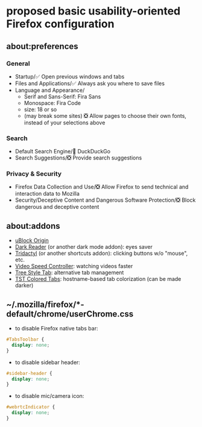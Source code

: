# proposed basic usability-oriented Firefox configuration

## about:preferences

### General

- Startup/✅ Open previous windows and tabs
- Files and Applications/✅ Always ask you where to save files
- Language and Appearance/
  - Serif and Sans-Serif: Fira Sans
  - Monospace: Fira Code
  - size: 18 or so
  - (may break some sites) ❎
  Allow pages to choose their own fonts, instead of your selections above

### Search

- Default Search Engine/🦆 DuckDuckGo
- Search Suggestions/❎ Provide search suggestions

### Privacy & Security

- Firefox Data Collection and Use/❎ Allow Firefox to send technical and interaction data to Mozilla
- Security/Deceptive Content and Dangerous Software Protection/❎ Block dangerous and deceptive content

## about:addons

- [uBlock Origin](https://addons.mozilla.org/firefox/addon/ublock-origin)
- [Dark Reader](https://addons.mozilla.org/firefox/addon/darkreader)
(or another dark mode addon): eyes saver
- [Tridactyl](https://addons.mozilla.org/firefox/addon/tridactyl-vim)
(or another shortcuts addon): clicking buttons w/o "mouse", etc.
- [Video Speed Controller](https://addons.mozilla.org/firefox/addon/videospeed):
watching videos faster
- [Tree Style Tab](https://addons.mozilla.org/firefox/addon/tree-style-tab):
alternative tab management
- [TST Colored Tabs](https://addons.mozilla.org/firefox/addon/tst-colored-tabs):
hostname-based tab colorization (can be made darker)

## ~/.mozilla/firefox/*-default/chrome/userChrome.css

- to disable Firefox native tabs bar:
```css
#TabsToolbar {
  display: none;
}
```
- to disable sidebar header:
```css
#sidebar-header {
  display: none;
}
```
- to disable mic/camera icon:
```css
#webrtcIndicator {
  display: none;
}
```
